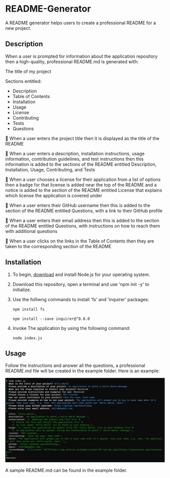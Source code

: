# README-Generator
A README generator helps users to create a professional README for a new project.

## Description
When a user is prompted for information about the application repository then a high-quality, professional README.md is generated with:

The title of my project

Sections entitled:
* Description
* Table of Contents
* Installation
* Usage
* License
* Contributing
* Tests
* Questions

:small_orange_diamond: When a user enters the project title then it is displayed as the title of the README

:small_orange_diamond: When a user enters a description, installation instructions, usage information, contribution guidelines, and test instructions then this information is added to the sections of the README entitled Description, Installation, Usage, Contributing, and Tests

:small_orange_diamond: When a user chooses a license for their application from a list of options then a badge for that license is added near the top of the README and a notice is added to the section of the README entitled License that explains which license the application is covered under

:small_orange_diamond: When a user enters their GitHub username then this is added to the section of the README entitled Questions, with a link to their GitHub profile

:small_orange_diamond: When a user enters their email address then this is added to the section of the README entitled Questions, with instructions on how to reach them with additional questions

:small_orange_diamond: When a user clicks on the links in the Table of Contents then they are taken to the corresponding section of the README

## Installation
1. To begin, [download](https://nodejs.org/en/download/) and install Node.js for your operating system.

2. Download this repository, open a terminal and use 'npm init -y' to initialize.

3. Use the folliwng commands to install 'fs' and 'inquirer' packages:

    ```console
    npm install fs
    ```

    ```console
    npm install --save inquirer@^8.0.0
    ```

4. Invoke The application by using the following command:

    ```console
    node index.js
    ```

## Usage
Follow the instructions and answer all the questions, a professional README.md file will be created in the example folder. Here is an example:

![Terminal output](https://github.com/edithlinpy/README-Generator/blob/main/images/screen.jpg?raw=true)

A sample README.md can be found in the example folder.







